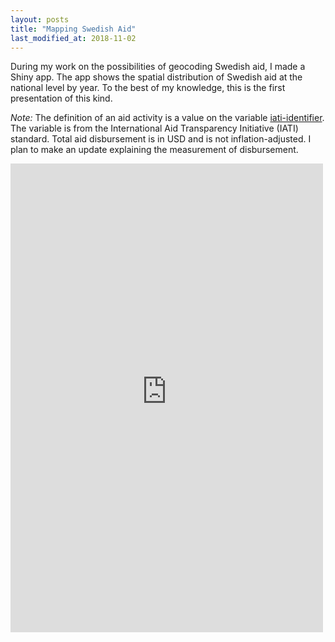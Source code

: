```yaml
---
layout: posts
title: "Mapping Swedish Aid"
last_modified_at: 2018-11-02
---
```


During my work on the possibilities of geocoding Swedish aid, I made a Shiny app. The app shows the spatial distribution of Swedish aid at the national level by year. To the best of my knowledge, this is the first presentation of this kind. 

*Note:* The definition of an aid activity is a value on the variable [iati-identifier][iati-identifier]. The variable is from the International Aid  Transparency Initiative (IATI) standard. Total aid disbursement is in USD and is not inflation-adjusted. I plan to make an update explaining the measurement of disbursement.  

<iframe src="https://monirbounadi.shinyapps.io/geoaidswe/" style="border:none;width:500px;height:750px;"></iframe>

[iati-identifier]: http://reference.iatistandard.org/202/activity-standard/iati-activities/iati-activity/iati-identifier/